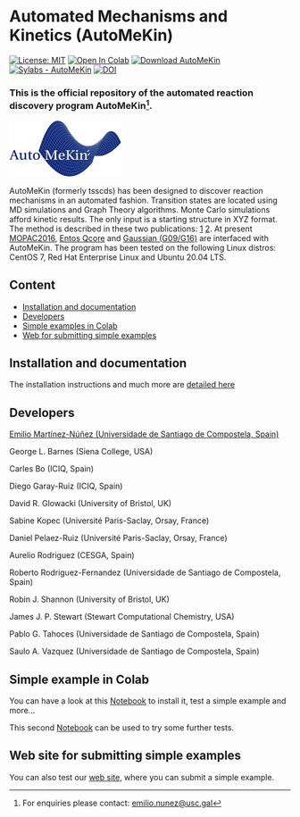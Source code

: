 # Automated Mechanisms and Kinetics (AutoMeKin)

[![License: MIT](https://img.shields.io/badge/License-MIT-yellow.svg)](https://opensource.org/licenses/MIT) [![Open In Colab](https://colab.research.google.com/assets/colab-badge.svg)](https://colab.research.google.com/github/emartineznunez/AutoMeKin/blob/main/notebooks/AutoMeKin.ipynb) [![Download AutoMeKin](https://img.shields.io/sourceforge/dm/automekin.svg)](https://sourceforge.net/projects/automekin/files/latest/download) [![Sylabs - AutoMeKin](https://img.shields.io/badge/Sylabs-AutoMeKin-2ea44f)](https://cloud.sylabs.io/library/emartineznunez/default/automekin) [![DOI](https://zenodo.org/badge/476189550.svg)](https://zenodo.org/doi/10.5281/zenodo.10674957)





### This is the official repository of the automated reaction discovery program **AutoMeKin**[^1].

<p align="left">
   <img src="logo.png" alt="alt text" width="200" height="100">
</p>


AutoMeKin (formerly tsscds) has been designed to discover reaction mechanisms in an automated fashion. Transition states are located using MD simulations and Graph Theory algorithms. Monte Carlo simulations afford kinetic results. The only input is a starting structure in XYZ format. The method is described in these two publications: [1](https://onlinelibrary.wiley.com/doi/abs/10.1002/jcc.23790) [2](https://pubs.rsc.org/en/content/articlelanding/2015/cp/c5cp02175h#!divAbstract). At present [MOPAC2016](https://github.com/openmopac/mopac), [Entos Qcore](https://software.entos.ai/qcore/documentation/) and [Gaussian (G09/G16)](https://gaussian.com/) are interfaced with AutoMeKin. The program has been tested on the following Linux distros: CentOS 7, Red Hat Enterprise Linux and Ubuntu 20.04 LTS.

## Content
- [Installation and documentation](#inst)
- [Developers](#dev)
- [Simple examples in Colab](#colab)
- [Web for submitting simple examples](#web)

## Installation and documentation <a name="inst"></a>
The installation instructions and much more are [detailed here](https://emartineznunez.github.io/AutoMeKin)

## Developers<a name="dev"></a>

[Emilio Martínez-Núñez (Universidade de Santiago de Compostela, Spain)](https://emartineznunez.github.io/)

George L. Barnes (Siena College, USA)

Carles Bo (ICIQ, Spain)

Diego Garay-Ruiz (ICIQ, Spain)

David R. Glowacki (University of Bristol, UK)

Sabine Kopec (Université Paris-Saclay, Orsay, France)

Daniel Pelaez-Ruiz (Université Paris-Saclay, Orsay, France)

Aurelio Rodriguez (CESGA, Spain)

Roberto Rodriguez-Fernandez (Universidade de Santiago de Compostela, Spain)

Robin J. Shannon (University of Bristol, UK)

James J. P. Stewart (Stewart Computational Chemistry, USA)

Pablo G. Tahoces (Universidade de Santiago de Compostela, Spain)

Saulo A. Vazquez (Universidade de Santiago de Compostela, Spain)

## Simple example in Colab<a name="colab"></a>
You can have a look at this [Notebook](https://colab.research.google.com/github/emartineznunez/AutoMeKin/blob/main/notebooks/AutoMeKin.ipynb) to install it, test a simple example and more...

This second [Notebook](https://colab.research.google.com/github/emartineznunez/AutoMeKin/blob/main/notebooks/AutoMeKin2.ipynb) can be used to try some further tests.

## Web site for submitting simple examples<a name="web"></a>
You can also test our [web site](https://rxnkin.usc.es/amk/), where you can submit a simple example.

[^1]: For enquiries please contact: emilio.nunez@usc.gal
